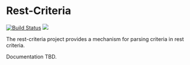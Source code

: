 Rest-Criteria
=============

[![Build Status](https://secure.travis-ci.org/realityforge/rest-criteria.png?branch=master)](http://travis-ci.org/realityforge/rest-criteria)
[<img src="https://img.shields.io/maven-central/v/org.realityforge.rest.criteria/rest-criteria.svg?label=latest%20release"/>](http://search.maven.org/#search%7Cga%7C1%7Cg%3A%22org.realityforge.rest.criteria%22%20a%3A%22rest-criteria%22)

The rest-criteria project provides a mechanism for parsing criteria in rest criteria.

Documentation TBD.
